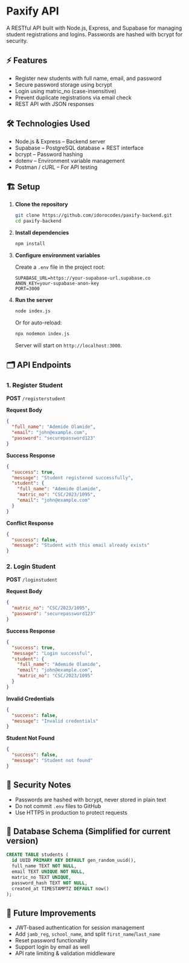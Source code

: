 # Paxify API

A RESTful API built with Node.js, Express, and Supabase for managing student registrations and logins. Passwords are hashed with bcrypt for security.

## ⚡ Features

- Register new students with full name, email, and password
- Secure password storage using bcrypt
- Login using matric_no (case-insensitive)
- Prevent duplicate registrations via email check
- REST API with JSON responses

## 🛠 Technologies Used

- Node.js & Express – Backend server
- Supabase – PostgreSQL database + REST interface
- bcrypt – Password hashing
- dotenv – Environment variable management
- Postman / cURL – For API testing

## 🏗 Setup

1. **Clone the repository**

   ```bash
   git clone https://github.com/idorocodes/paxify-backend.git
   cd paxify-backend
   ```

2. **Install dependencies**

   ```bash
   npm install
   ```

3. **Configure environment variables**

   Create a `.env` file in the project root:

   ```
   SUPABASE_URL=https://your-supabase-url.supabase.co
   ANON_KEY=your-supabase-anon-key
   PORT=3000
   ```

4. **Run the server**

   ```bash
   node index.js
   ```

   Or for auto-reload:

   ```bash
   npx nodemon index.js
   ```

   Server will start on `http://localhost:3000`.

## 🗂 API Endpoints

### 1. Register Student

**POST** `/registerstudent`

**Request Body**

```json
{
  "full_name": "Ademide Olamide",
  "email": "john@example.com",
  "password": "securepassword123"
}
```

**Success Response**

```json
{
  "success": true,
  "message": "Student registered successfully",
  "student": {
    "full_name": "Ademide Olamide",
    "matric_no": "CSC/2023/1095",
    "email": "john@example.com"
  }
}
```

**Conflict Response**

```json
{
  "success": false,
  "message": "Student with this email already exists"
}
```

### 2. Login Student

**POST** `/loginstudent`

**Request Body**

```json
{
  "matric_no": "CSC/2023/1095",
  "password": "securepassword123"
}
```

**Success Response**

```json
{
  "success": true,
  "message": "Login successful",
  "student": {
    "full_name": "Ademide Olamide",
    "email": "john@example.com",
    "matric_no": "CSC/2023/1095"
  }
}
```

**Invalid Credentials**

```json
{
  "success": false,
  "message": "Invalid credentials"
}
```

**Student Not Found**

```json
{
  "success": false,
  "message": "Student not found"
}
```

## 🔐 Security Notes

- Passwords are hashed with bcrypt, never stored in plain text
- Do not commit `.env` files to GitHub
- Use HTTPS in production to protect requests

## 📝 Database Schema (Simplified for current version)

```sql
CREATE TABLE students (
  id UUID PRIMARY KEY DEFAULT gen_random_uuid(),
  full_name TEXT NOT NULL,
  email TEXT UNIQUE NOT NULL,
  matric_no TEXT UNIQUE,
  password_hash TEXT NOT NULL,
  created_at TIMESTAMPTZ DEFAULT now()
);
```

## 🚀 Future Improvements

- JWT-based authentication for session management
- Add `jamb_reg`, `school_name`, and split `first_name`/`last_name`
- Reset password functionality
- Support login by email as well
- API rate limiting & validation middleware
